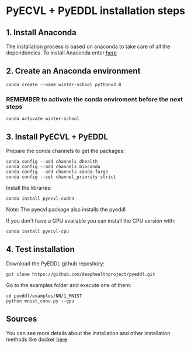 # PyECVL + PyEDDL installation steps

## 1. Install Anaconda
The installation process is based on anaconda to take care of all the dependencies. To install Anaconda enter [here](https://www.anaconda.com/products/individual)

## 2. Create an Anaconda environment

    conda create --name winter-school python=3.8
   
### REMEMBER to activate the conda enviroment before the next steps
    
    conda activate winter-school
    
## 3. Install PyECVL + PyEDDL
Prepare the conda channels to get the packages:

    conda config --add channels dhealth
    conda config --add channels bioconda
    conda config --add channels conda-forge
    conda config --set channel_priority strict
    
Install the libraries:

    conda install pyecvl-cudnn

Note: The pyecvl package also installs the pyeddl

If you don't have a GPU available you can install the CPU version with:

    conda install pyecvl-cpu
    
## 4. Test installation
Download the PyEDDL github repository:

    git clone https://github.com/deephealthproject/pyeddl.git
    
Go to the examples folder and execute one of them:

    cd pyeddl/examples/NN/1_MNIST
    python mnist_conv.py --gpu
    
## Sources
You can see more details about the installation and other installation methods like docker [here](https://deephealthproject.github.io/pyecvl/installation.html) 
